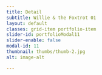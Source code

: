 ```yaml
---
title: Detail
subtitle: Willie & the Foxtrot 01 
layout: default
classes: grid-item portfolio-item
slider-id: portfolioModal11
slider-enable: false
modal-id: 11
thumbnail: thumbs/thumb-2.jpg
alt: image-alt

---
```


